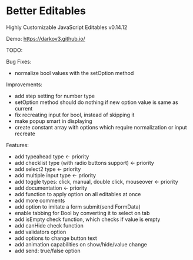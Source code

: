 # Better Editables
Highly Customizable JavaScript Editables v0.14.12

Demo:
https://darkov3.github.io/


TODO:

Bug Fixes:
- normalize bool values with the setOption method

Improvements:
- add step setting for number type
- setOption method should do nothing if new option value is same as current
- fix recreating input for bool, instead of skipping it
- make popup smart in displaying
- create constant array with options which require normalization or input recreate

Features:
- add typeahead type <- priority
- add checklist type (with radio buttons support) <- priority
- add select2 type <- priority
- add multiple input type <- priority
- add toggle types: click, manual, double click, mouseover <- priority
- add documentation <- priority
- add function to apply option on all editables at once
- add more comments
- add option to imitate a form submit(send FormData)
- enable tabbing for Bool by converting it to select on tab
- add isEmpty check function, which checks if value is empty
- add canHide check function
- add validators option
- add options to change button text
- add animation capabilities on show/hide/value change
- add send: true/false option
